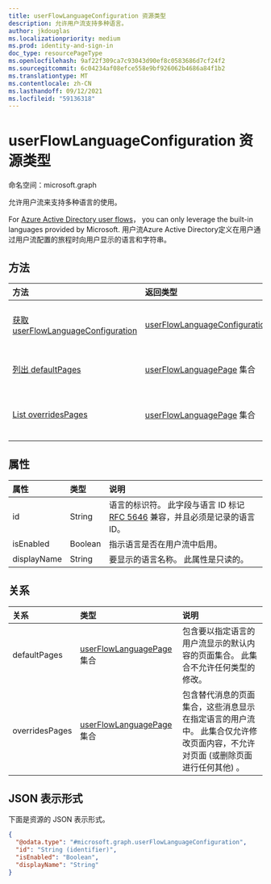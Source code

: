 ```yaml
---
title: userFlowLanguageConfiguration 资源类型
description: 允许用户流支持多种语言。
author: jkdouglas
ms.localizationpriority: medium
ms.prod: identity-and-sign-in
doc_type: resourcePageType
ms.openlocfilehash: 9af22f309ca7c93043d90ef8c0583686d7cf24f2
ms.sourcegitcommit: 6c04234af08efce558e9bf926062b4686a84f1b2
ms.translationtype: MT
ms.contentlocale: zh-CN
ms.lasthandoff: 09/12/2021
ms.locfileid: "59136318"
---
```

# <a name="userflowlanguageconfiguration-resource-type"></a>userFlowLanguageConfiguration 资源类型

命名空间：microsoft.graph

允许用户流来支持多种语言的使用。

For [Azure Active Directory user flows](/azure/active-directory/external-identities/user-flow-customize-language)， you can only leverage the built-in languages provided by Microsoft. 用户流Azure Active Directory定义在用户通过用户流配置的旅程时向用户显示的语言和字符串。

## <a name="methods"></a>方法

|方法|返回类型|说明|
|:---|:---|:---|
|[获取 userFlowLanguageConfiguration](../api/userflowlanguageconfiguration-get.md)|[userFlowLanguageConfiguration](../resources/userflowlanguageconfiguration.md)|读取 [userFlowLanguageConfiguration](../resources/userflowlanguageconfiguration.md) 对象的属性和关系。 这些对象表示用户流中可用的语言。|
|[列出 defaultPages](../api/userflowlanguageconfiguration-list-defaultpages.md)|[userFlowLanguagePage](../resources/userflowlanguagepage.md) 集合|从 defaultPages 导航属性获取 userFlowLanguagePage 资源。 表示用户流中的默认用户旅程。|
|[List overridesPages](../api/userflowlanguageconfiguration-list-overridespages.md)|[userFlowLanguagePage](../resources/userflowlanguagepage.md) 集合|从 overridesPages 导航属性获取 userFlowLanguagePage 资源。 表示用户流中的用户旅程的自定义体验。|

## <a name="properties"></a>属性

|属性|类型|说明|
|:---|:---|:---|
|id|String|语言的标识符。 此字段与语言 ID 标记 [RFC 5646](https://tools.ietf.org/html/rfc5646) 兼容，并且必须是记录的语言 ID。|
|isEnabled|Boolean|指示语言是否在用户流中启用。|
|displayName|String|要显示的语言名称。 此属性是只读的。|

## <a name="relationships"></a>关系

|关系|类型|说明|
|:---|:---|:---|
|defaultPages|[userFlowLanguagePage](../resources/userflowlanguagepage.md) 集合|包含要以指定语言的用户流显示的默认内容的页面集合。 此集合不允许任何类型的修改。|
|overridesPages|[userFlowLanguagePage](../resources/userflowlanguagepage.md) 集合|包含替代消息的页面集合，这些消息显示在指定语言的用户流中。 此集合仅允许修改页面内容，不允许对页面 (或删除页面进行任何其他) 。|

## <a name="json-representation"></a>JSON 表示形式

下面是资源的 JSON 表示形式。
<!-- {
  "blockType": "resource",
  "keyProperty": "id",
  "@odata.type": "microsoft.graph.userFlowLanguageConfiguration",
  "openType": false
}
-->

``` json
{
  "@odata.type": "#microsoft.graph.userFlowLanguageConfiguration",
  "id": "String (identifier)",
  "isEnabled": "Boolean",
  "displayName": "String"
}
```
